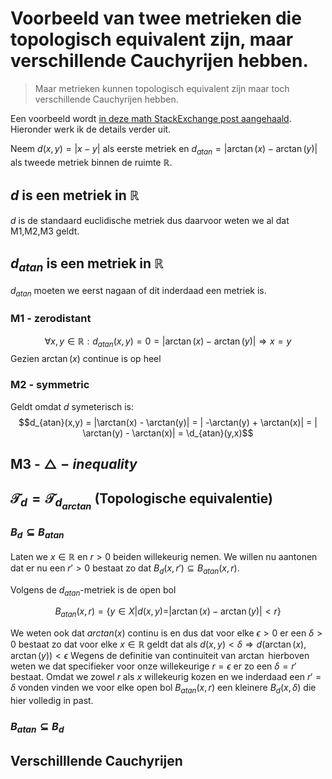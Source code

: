 # Voorbeeld van twee metrieken die topologisch equivalent zijn, maar verschillende Cauchyrijen hebben.
> Maar metrieken kunnen topologisch equivalent zijn maar toch verschillende Cauchyrijen hebben.

Een voorbeeld wordt [in deze math StackExchange post aangehaald](https://math.stackexchange.com/questions/3901984/examples-of-metrics-that-are-topologically-equivalent-but-have-different-cauchy).
Hieronder werk ik de details verder uit.

Neem $d(x,y) = |x-y|$ als eerste metriek en $d_{atan} = |\arctan(x) - \arctan(y)|$ als tweede metriek binnen de ruimte $\mathbb{R}$.

## $d$ is een metriek in $\mathbb{R}$
$d$ is de standaard euclidische metriek dus daarvoor weten we al dat M1,M2,M3 geldt.

## $d_{atan}$ is een metriek in $\mathbb{R}$
$d_{atan}$ moeten we eerst nagaan of dit inderdaad een metriek is.

### M1 - zerodistant
$$ \forall x,y \in \mathbb{R} : d_{atan}(x,y) = 0 = |\arctan(x) - \arctan(y)| \Rightarrow x = y$$
Gezien $\arctan(x)$ continue is op heel 

### M2 - symmetric

Geldt omdat $d$ symeterisch is:
$$d_{atan}(x,y) = |\arctan(x) - \arctan(y)| = | -\arctan(y) + \arctan(x)| = | \arctan(y) - \arctan(x)| = \d_{atan}(y,x)$$

##  M3 - $\triangle-inequality$

## $\mathcal T_d = \mathcal T_{d_{arctan}}$ (Topologische equivalentie)

### $B_{d} \subseteq B_{atan}$

Laten we $x \in \mathbb{R}$ en $r>0$ beiden willekeurig nemen. We willen nu aantonen dat er nu een $r' >0$ bestaat zo dat $B_{d}(x,r') \subseteq B_{atan}(x,r)$.

Volgens de $d_{atan}$-metriek is de open bol
```math
B_{atan}(x,r) =  \{y \in X | d(x,y) = |\arctan(x)-\arctan(y)| < r \}
```
We weten ook dat $arctan(x)$ continu is en dus dat voor elke $\epsilon > 0$ er een $\delta >0$ bestaat zo dat voor elke $x \in \mathbb{R}$ geldt dat als
$d(x,y) < \delta \Rightarrow d(\arctan(x),\arctan(y)) < \epsilon$
Wegens de definitie van continuiteit van $\arctan$ hierboven weten we dat specifieker voor onze willekeurige $r = \epsilon$ er zo een $\delta = r'$ bestaat.
Omdat we zowel $r$ als $x$ willekeurig kozen en we inderdaad een $r' = \delta$ vonden vinden we voor elke open bol $B_{atan}(x,r)$ een kleinere $B_{d}(x,\delta)$ die hier volledig in past.

### $B_{atan} \subseteq B_{d}$

## Verschilllende Cauchyrijen
